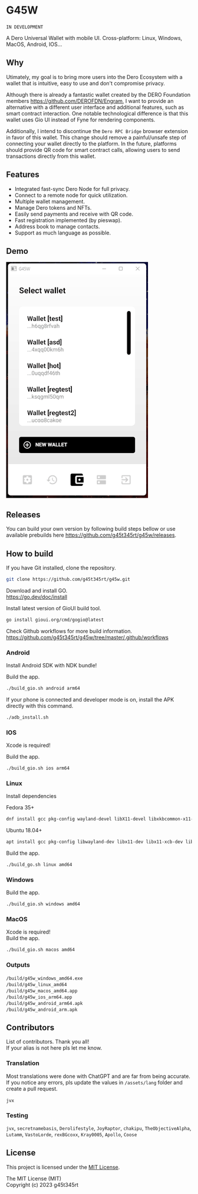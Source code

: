 # G45W

`IN DEVELOPMENT`

A Dero Universal Wallet with mobile UI.
Cross-platform: Linux, Windows, MacOS, Android, IOS...

## Why

Utimately, my goal is to bring more users into the Dero Ecosystem with a wallet that is intuitive, easy to use
and don't compromise privacy.

Although there is already a fantastic wallet created by the DERO Foundation members <https://github.com/DEROFDN/Engram>,
I want to provide an alternative with a different user interface and additional features, such as smart contract interaction.
One notable technological difference is that this wallet uses Gio UI instead of Fyne for rendering components.

Additionally, I intend to discontinue the `Dero RPC Bridge` browser extension in favor of this wallet.
This change should remove a painful/unsafe step of connecting your wallet directly to
the platform. In the future, platforms should provide QR code for smart contract calls, allowing users to send
transactions directly from this wallet.

## Features

- Integrated fast-sync Dero Node for full privacy.
- Connect to a remote node for quick utilization.
- Multiple wallet management.
- Manage Dero tokens and NFTs.
- Easily send payments and receive with QR code.
- Fast registration implemented (by pieswap).
- Address book to manage contacts.
- Support as much language as possible.

## Demo

![Wallet app demo](https://github.com/g45t345rt/g45w/blob/master/g45w_demo.gif)

## Releases

You can build your own version by following build steps bellow or use available prebuilds here <https://github.com/g45t345rt/g45w/releases>.

## How to build

If you have Git installed, clone the repository.

```bash
git clone https://github.com/g45t345rt/g45w.git
```

Download and install GO.  
<https://go.dev/doc/install>

Install latest version of GioUI build tool.

```bash
go install gioui.org/cmd/gogio@latest
```

Check Github workflows for more build information.  
<https://github.com/g45t345rt/g45w/tree/master/.github/workflows>

### Android

Install Android SDK with NDK bundle!

Build the app.

```bash
./build_gio.sh android arm64
```

If your phone is connected and developer mode is on, install the APK directly with this command.

```bash
./adb_install.sh
```

### IOS

Xcode is required!  

Build the app.

```bash
./build_gio.sh ios arm64
```

### Linux

Install dependencies

Fedora 35+

```bash
dnf install gcc pkg-config wayland-devel libX11-devel libxkbcommon-x11-devel mesa-libGLES-devel mesa-libEGL-devel libXcursor-devel vulkan-headers
```

Ubuntu 18.04+

```bash
apt install gcc pkg-config libwayland-dev libx11-dev libx11-xcb-dev libxkbcommon-x11-dev libgles2-mesa-dev libegl1-mesa-dev libffi-dev libxcursor-dev libvulkan-dev
```

Build the app.

```bash
./build_go.sh linux amd64
```

### Windows

Build the app.

```bash
./build_gio.sh windows amd64
```

### MacOS

Xcode is required!  
Build the app.

``` bash
./build_gio.sh macos amd64
```

### Outputs

`/build/g45w_windows_amd64.exe`  
`/build/g45w_linux_amd64`  
`/build/g45w_macos_amd64.app`  
`/build/g45w_ios_arm64.app`  
`/build/g45w_android_arm64.apk`  
`/build/g45w_android_arm.apk`  

## Contributors

List of contributors. Thank you all!  
If your alias is not here pls let me know.  

### Translation

Most translations were done with ChatGPT and are far from being accurate. If you notice any errors, pls update the values in `/assets/lang` folder and create a pull request.  

`jvx`

### Testing

`jvx`, `secretnamebasis`, `Derolifestyle`, `JoyRaptor`, `chakipu`, `TheObjectiveAlpha`, `Lutamm`, `VastoLorde`, `rexBGcoxx`, `Kray0005`, `Apollo`, `Coose`

## License

This project is licensed under the [MIT License](https://opensource.org/licenses/MIT).

The MIT License (MIT)  
Copyright (c) 2023 g45t345rt
